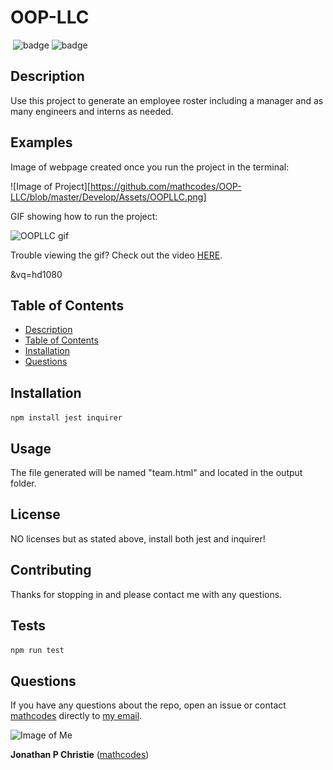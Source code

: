 
# OOP-LLC
​
![badge](https://img.shields.io/badge/Dependency-Jest-blue) ![badge](https://img.shields.io/badge/Dependency-Inquirer-orange)
​
## Description
Use this project to generate an employee roster including a manager and as many engineers and interns as needed.
​
## Examples

Image of webpage created once you run the project in the terminal:

![Image of Project][https://github.com/mathcodes/OOP-LLC/blob/master/Develop/Assets/OOPLLC.png]

GIF showing how to run the project:

![OOPLLC gif](https://github.com/mathcodes/OOP-LLC/blob/master/Develop/Assets/OOPLLClg.gif)

Trouble viewing the gif? Check out the video [HERE](https://www.youtube.com/watch?v=1gb0uLXVMhA&vq=hd1080).

&vq=hd1080
## Table of Contents
- [Description](#description)
- [Table of Contents](#table-of-contents)
- [Installation](#installation)
- [Questions](#questions)
 
## Installation
``` npm install jest inquirer ``` 
​
## Usage
The file generated will be named "team.html" and located in the output folder. 
​
## License
NO licenses but as stated above, install both jest and inquirer!
​
## Contributing
Thanks for stopping in and please contact me with any questions.
​
## Tests
``` npm run test ```
​
## Questions
If you have any questions about the repo, open an issue or contact [mathcodes](https://github.com/mathcodes) directly to <a href="mailto:jonpchristie@gmail.com">my email</a>.



![Image of Me](https://avatars0.githubusercontent.com/u/17928947?v=4)

__Jonathan P Christie__ ([mathcodes](https://github.com/mathcodes))
